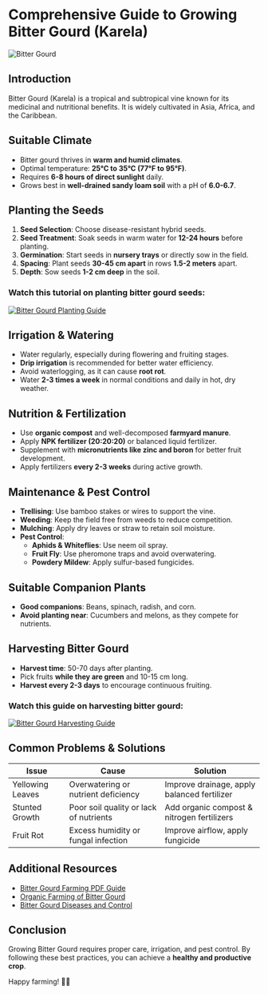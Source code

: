 

# Comprehensive Guide to Growing Bitter Gourd (Karela)

![Bitter Gourd](https://upload.wikimedia.org/wikipedia/commons/3/3a/Bitter_Gourd.jpg)

## Introduction
Bitter Gourd (Karela) is a tropical and subtropical vine known for its medicinal and nutritional benefits. It is widely cultivated in Asia, Africa, and the Caribbean.

## Suitable Climate
- Bitter gourd thrives in **warm and humid climates**.
- Optimal temperature: **25°C to 35°C (77°F to 95°F)**.
- Requires **6-8 hours of direct sunlight** daily.
- Grows best in **well-drained sandy loam soil** with a pH of **6.0-6.7**.

## Planting the Seeds
1. **Seed Selection**: Choose disease-resistant hybrid seeds.
2. **Seed Treatment**: Soak seeds in warm water for **12-24 hours** before planting.
3. **Germination**: Start seeds in **nursery trays** or directly sow in the field.
4. **Spacing**: Plant seeds **30-45 cm apart** in rows **1.5-2 meters** apart.
5. **Depth**: Sow seeds **1-2 cm deep** in the soil.

### Watch this tutorial on planting bitter gourd seeds:
[![Bitter Gourd Planting Guide](https://img.youtube.com/vi/kU7hEwnHme8/0.jpg)](https://www.youtube.com/watch?v=kU7hEwnHme8)

## Irrigation & Watering
- Water regularly, especially during flowering and fruiting stages.
- **Drip irrigation** is recommended for better water efficiency.
- Avoid waterlogging, as it can cause **root rot**.
- Water **2-3 times a week** in normal conditions and daily in hot, dry weather.

## Nutrition & Fertilization
- Use **organic compost** and well-decomposed **farmyard manure**.
- Apply **NPK fertilizer (20:20:20)** or balanced liquid fertilizer.
- Supplement with **micronutrients like zinc and boron** for better fruit development.
- Apply fertilizers **every 2-3 weeks** during active growth.

## Maintenance & Pest Control
- **Trellising**: Use bamboo stakes or wires to support the vine.
- **Weeding**: Keep the field free from weeds to reduce competition.
- **Mulching**: Apply dry leaves or straw to retain soil moisture.
- **Pest Control**:
  - **Aphids & Whiteflies**: Use neem oil spray.
  - **Fruit Fly**: Use pheromone traps and avoid overwatering.
  - **Powdery Mildew**: Apply sulfur-based fungicides.

## Suitable Companion Plants
- **Good companions**: Beans, spinach, radish, and corn.
- **Avoid planting near**: Cucumbers and melons, as they compete for nutrients.

## Harvesting Bitter Gourd
- **Harvest time**: 50-70 days after planting.
- Pick fruits **while they are green** and 10-15 cm long.
- **Harvest every 2-3 days** to encourage continuous fruiting.

### Watch this guide on harvesting bitter gourd:
[![Bitter Gourd Harvesting Guide](https://img.youtube.com/vi/Jrd0L6ydxDE/0.jpg)](https://www.youtube.com/watch?v=Jrd0L6ydxDE)

## Common Problems & Solutions
| Issue | Cause | Solution |
|--------|---------|------------|
| Yellowing Leaves | Overwatering or nutrient deficiency | Improve drainage, apply balanced fertilizer |
| Stunted Growth | Poor soil quality or lack of nutrients | Add organic compost & nitrogen fertilizers |
| Fruit Rot | Excess humidity or fungal infection | Improve airflow, apply fungicide |

## Additional Resources
- [Bitter Gourd Farming PDF Guide](https://www.researchgate.net/publication/324846654)
- [Organic Farming of Bitter Gourd](https://www.agriculture.com)
- [Bitter Gourd Diseases and Control](https://www.fao.org)

## Conclusion
Growing Bitter Gourd requires proper care, irrigation, and pest control. By following these best practices, you can achieve a **healthy and productive crop**.

Happy farming! 🚜🌱


